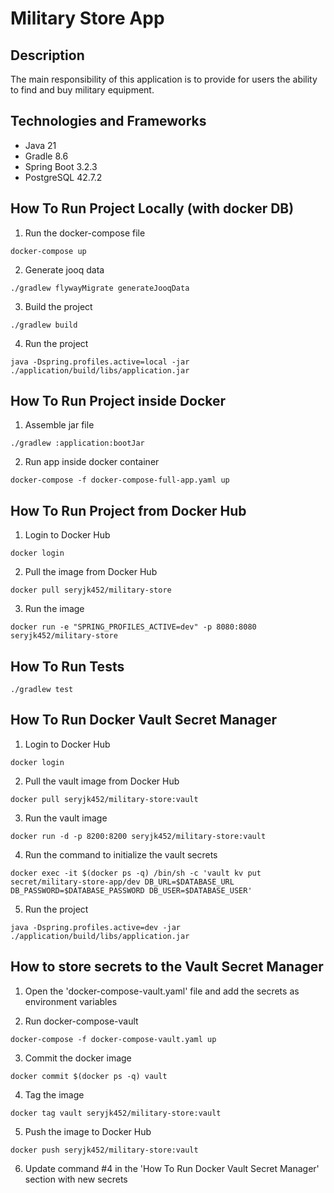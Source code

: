 # Military Store App

## Description
The main responsibility of this application is to provide for users the ability to find and buy military equipment.

## Technologies and Frameworks
- Java 21
- Gradle 8.6
- Spring Boot 3.2.3
- PostgreSQL 42.7.2

## How To Run Project Locally (with docker DB)
1. Run the docker-compose file
```shell
docker-compose up
```

2. Generate jooq data
```shell
./gradlew flywayMigrate generateJooqData
```

3. Build the project
```shell
./gradlew build
```

4. Run the project
```shell
java -Dspring.profiles.active=local -jar ./application/build/libs/application.jar
```

## How To Run Project inside Docker
1. Assemble jar file
```shell
./gradlew :application:bootJar
```

2. Run app inside docker container
```shell
docker-compose -f docker-compose-full-app.yaml up
```

## How To Run Project from Docker Hub
1. Login to Docker Hub
```shell
docker login
```

2. Pull the image from Docker Hub
```shell
docker pull seryjk452/military-store
```

3. Run the image
```shell
docker run -e "SPRING_PROFILES_ACTIVE=dev" -p 8080:8080 seryjk452/military-store
```

## How To Run Tests
```shell
./gradlew test
```

## How To Run Docker Vault Secret Manager
1. Login to Docker Hub
```shell
docker login
```

2. Pull the vault image from Docker Hub
```shell
docker pull seryjk452/military-store:vault
```

3. Run the vault image
```shell
docker run -d -p 8200:8200 seryjk452/military-store:vault
```

4. Run the command to initialize the vault secrets
```shell
docker exec -it $(docker ps -q) /bin/sh -c 'vault kv put secret/military-store-app/dev DB_URL=$DATABASE_URL DB_PASSWORD=$DATABASE_PASSWORD DB_USER=$DATABASE_USER'
```

5. Run the project
```shell
java -Dspring.profiles.active=dev -jar ./application/build/libs/application.jar
```

## How to store secrets to the Vault Secret Manager
1. Open the 'docker-compose-vault.yaml' file and add the secrets as environment variables


2. Run docker-compose-vault
```shell
docker-compose -f docker-compose-vault.yaml up
```

3. Commit the docker image
```shell
docker commit $(docker ps -q) vault
```

4. Tag the image
```shell
docker tag vault seryjk452/military-store:vault
```

5. Push the image to Docker Hub
```shell
docker push seryjk452/military-store:vault
```

6. Update command #4 in the 'How To Run Docker Vault Secret Manager' section with new secrets